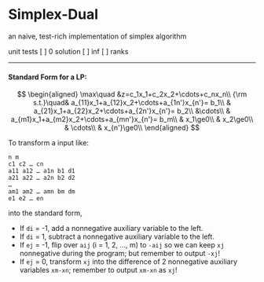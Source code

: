 # Simplex-Dual
an naive, test-rich implementation of simplex algorithm 

unit tests
[ ] 0 solution
[ ] inf
[ ] ranks

---

#### Standard Form for a LP:

$$
\begin{aligned}
\max\quad &z=c_1x_1+c_2x_2+\cdots+c_nx_n\\
{\rm s.t.}\quad& a_{11}x_1+a_{12}x_2+\cdots+a_{1n'}x_{n'}= b_1\\
& a_{21}x_1+a_{22}x_2+\cdots+a_{2n'}x_{n'}= b_2\\
&\cdots\\
& a_{m1}x_1+a_{m2}x_2+\cdots+a_{mn'}x_{n'}= b_m\\
& x_1\ge0\\
& x_2\ge0\\
& \cdots\\
& x_{n'}\ge0\\
\end{aligned}
$$

To transform a input like:

```
n m
c1 c2 … cn
a11 a12 … a1n b1 d1
a21 a22 … a2n b2 d2
…
am1 am2 … amn bm dm
e1 e2 … en
```

into the standard form,

* If `di` = -1, add a nonnegative auxiliary variable to the left.
* If `di` = 1, subtract a nonnegative auxiliary variable to the left.
* If `ej` = -1, flip over `aij` (i = 1, 2, ..., m) to `-aij` so we can keep `xj` nonnegative during the program; but remember to output `-xj`!
* If `ej` = 0, transform `xj` into the difference of 2 nonnegative auxiliary variables `xm-xn`; remember to output `xm-xn` as `xj`!
